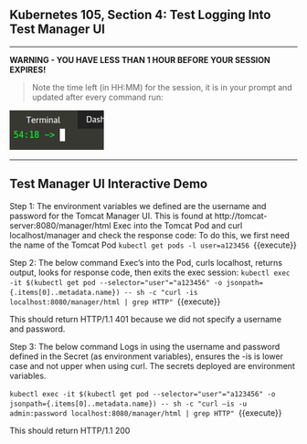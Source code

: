 ## Kubernetes 105, Section 4: Test Logging Into Test Manager UI

---

**WARNING - YOU HAVE LESS THAN 1 HOUR BEFORE YOUR SESSION EXPIRES!**

>Note the time left (in HH:MM) for the session, it is in your prompt and updated after every command run:

![Terminal Time Remaining](./assets/term-expire.png)

---

## Test Manager UI Interactive Demo

Step 1:
The environment variables we defined are the username and password for the Tomcat Manager UI. This is found at http://tomcat-server:8080/manager/html
Exec into the Tomcat Pod and curl localhost/manager and check the response code:
To do this, we first need the name of the Tomcat Pod
`kubectl get pods -l user=a123456
`{{execute}}
 
 
Step 2:
The below command Exec’s into the Pod, curls localhost, returns output, looks for response code, then exits the exec session:
`kubectl exec -it $(kubectl get pod --selector="user"="a123456" -o jsonpath={.items[0]..metadata.name}) -- sh -c "curl -is localhost:8080/manager/html | grep HTTP"
`{{execute}}

This should return HTTP/1.1 401 because we did not specify a username and password.


Step 3:
The below command Logs in using the username and password defined in the Secret (as environment variables), ensures the -is is lower case and not upper when using curl. The secrets deployed are environment variables. 

`kubectl exec -it $(kubectl get pod --selector="user"="a123456" -o jsonpath={.items[0]..metadata.name}) -- sh -c "curl –is -u admin:password localhost:8080/manager/html | grep HTTP"
`{{execute}}

This should return HTTP/1.1 200
